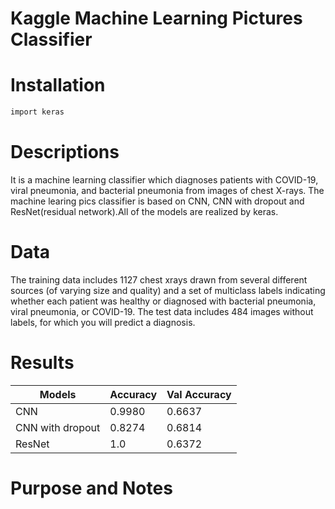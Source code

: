 # Kaggle Machine Learning Pictures Classifier

# Installation 

```bash
import keras
```

# Descriptions
It is a machine learning classifier which diagnoses patients with COVID-19, viral pneumonia, and bacterial pneumonia from images of chest X-rays.
The machine learing pics classifier is based on CNN, CNN with dropout and ResNet(residual network).All of the models are realized by keras.

# Data
The training data includes 1127 chest xrays drawn from several different sources (of varying size and quality) and a set of multiclass labels indicating whether each patient was healthy or diagnosed with bacterial pneumonia, viral pneumonia, or COVID-19. The test data includes 484 images without labels, for which you will predict a diagnosis.

# Results
| Models | Accuracy | Val Accuracy |  
| ----- | ----- | ----- |    
| CNN | 0.9980 | 0.6637 |  
| CNN with dropout | 0.8274 | 0.6814|  
| ResNet | 1.0 | 0.6372 | 

# Purpose and Notes
